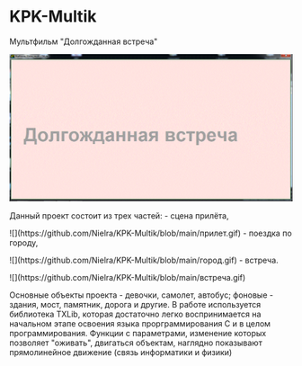 # KPK-Multik
Мультфильм "Долгожданная встреча" <p>![](https://github.com/Nielra/KPK-Multik/blob/main/Название.gif)
<p> Данный проект состоит из трех частей: 
  - сцена прилёта,  <p>![](https://github.com/Nielra/KPK-Multik/blob/main/прилет.gif)
  - поездка по городу, <p>![](https://github.com/Nielra/KPK-Multik/blob/main/город.gif)
  - встреча. <p>![](https://github.com/Nielra/KPK-Multik/blob/main/встреча.gif)
<p>Основные объекты проекта - девочки, самолет, автобус; фоновые - здания, мост, памятник, дорога и другие.
В работе используется библиотека TXLib, которая достаточно легко воспринимается на начальном этапе освоения языка прорграммирования С и в целом программирования. 
Функции с параметрами, изменение которых позволяет "оживать", двигаться объектам, наглядно показывают прямолинейное движение (связь информатики и физики)
